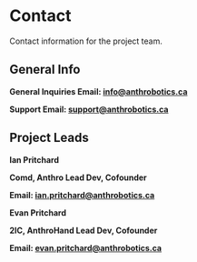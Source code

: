 # Contact

Contact information for the project team.

## General Info

**General Inquiries Email: [info@anthrobotics.ca](mailto:info@anthrobotics.ca)**

**Support Email: [support@anthrobotics.ca](mailto:support@anthrobotics.ca)**

## Project Leads

**Ian Pritchard**

**Comd, Anthro Lead Dev, Cofounder**

**Email: [ian.pritchard@anthrobotics.ca](mailto:ian.pritchard@anthrobotics.ca)**

**Evan Pritchard**

**2IC, AnthroHand Lead Dev, Cofounder**

**Email: [evan.pritchard@anthrobotics.ca](mailto:evan.pritchard@anthrobotics.ca)**

